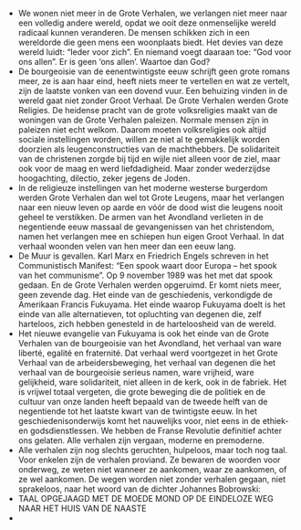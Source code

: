 - We wonen niet meer in de Grote Verhalen, we verlangen niet meer naar een volledig andere wereld, opdat we ooit deze onmenselijke wereld radicaal kunnen veranderen. De mensen schikken zich in een wereldorde die geen mens een woonplaats biedt. Het devies van deze wereld luidt: “Ieder voor zich”. En niemand voegt daaraan toe: “God voor ons allen”. Er is geen ‘ons allen’. Waartoe dan God?
- De bourgeoisie van de eenentwintigste eeuw schrijft geen grote romans meer, ze is aan haar eind, heeft niets meer te vertellen en wat ze vertelt, zijn de laatste vonken van een dovend vuur. Een behuizing vinden in de wereld gaat niet zonder Groot Verhaal. 
  De Grote Verhalen werden Grote Religies. De heidense pracht van de grote volksreligies maakt van de woningen van de Grote Verhalen paleizen. Normale mensen zijn in paleizen niet echt welkom. Daarom moeten volksreligies ook altijd sociale instellingen worden, willen ze niet al te gemakkelijk worden doorzien als leugenconstructies van de machthebbers. De solidariteit van de christenen zorgde bij tijd en wijle niet alleen voor de ziel, maar ook voor de maag en werd liefdadigheid. Maar zonder wederzijdse hoogachting, dilectio, zeker jegens de Joden.
- In de religieuze instellingen van het moderne westerse burgerdom werden Grote Verhalen dan wel tot Grote Leugens, maar het verlangen naar een nieuw leven op aarde en vóór de dood wist die leugens nooit geheel te verstikken. De armen van het Avondland verlieten in de negentiende eeuw massaal de gevangenissen van het christendom, namen het verlangen mee en schiepen hun eigen Groot Verhaal. In dat verhaal woonden velen van hen meer dan een eeuw lang.
- De Muur is gevallen. Karl Marx en Friedrich Engels schreven in het Communistisch Manifest: “Een spook waart door Europa – het spook van het communisme”. Op 9 november 1989 was het met dat spook gedaan. En de Grote Verhalen werden opgeruimd. Er komt niets meer, geen zevende dag. Het einde van de geschiedenis, verkondigde de Amerikaan Francis Fukuyama. Het einde waarop Fukuyama doelt is het einde van alle alternatieven, tot opluchting van degenen die, zelf harteloos, zich hebben genesteld in de harteloosheid van de wereld.
- Het nieuwe evangelie van Fukuyama is ook het einde van de Grote Verhalen van de bourgeoisie van het Avondland, het verhaal van ware liberté, egalité en fraternité. Dat verhaal werd voortgezet in het Grote Verhaal van de arbeidersbeweging, het verhaal van degenen die het verhaal van de bourgeoisie serieus namen, ware vrijheid, ware gelijkheid, ware solidariteit, niet alleen in de kerk, ook in de fabriek. Het is vrijwel totaal vergeten, die grote beweging die de politiek en de cultuur van onze landen heeft bepaald van de tweede helft van de negentiende tot het laatste kwart van de twintigste eeuw. In het geschiedenisonderwijs komt het nauwelijks voor, niet eens in de ethiek- en godsdienstlessen. We hebben de Franse Revolutie definitief achter ons gelaten. Alle verhalen zijn vergaan, moderne en premoderne.
- Alle verhalen zijn nog slechts geruchten, hulpeloos, maar toch nog taal. Voor enkelen zijn de verhalen proviand. Ze bewaren de woorden voor onderweg, ze weten niet wanneer ze aankomen, waar ze aankomen, of ze wel aankomen. De wegen worden niet zonder verhalen gegaan, niet sprakeloos, naar het woord van de dichter Johannes Bobrowski:
- TAAL
  OPGEJAAGD
  MET DE MOEDE MOND
  OP DE EINDELOZE WEG
  NAAR HET HUIS VAN DE NAASTE
-